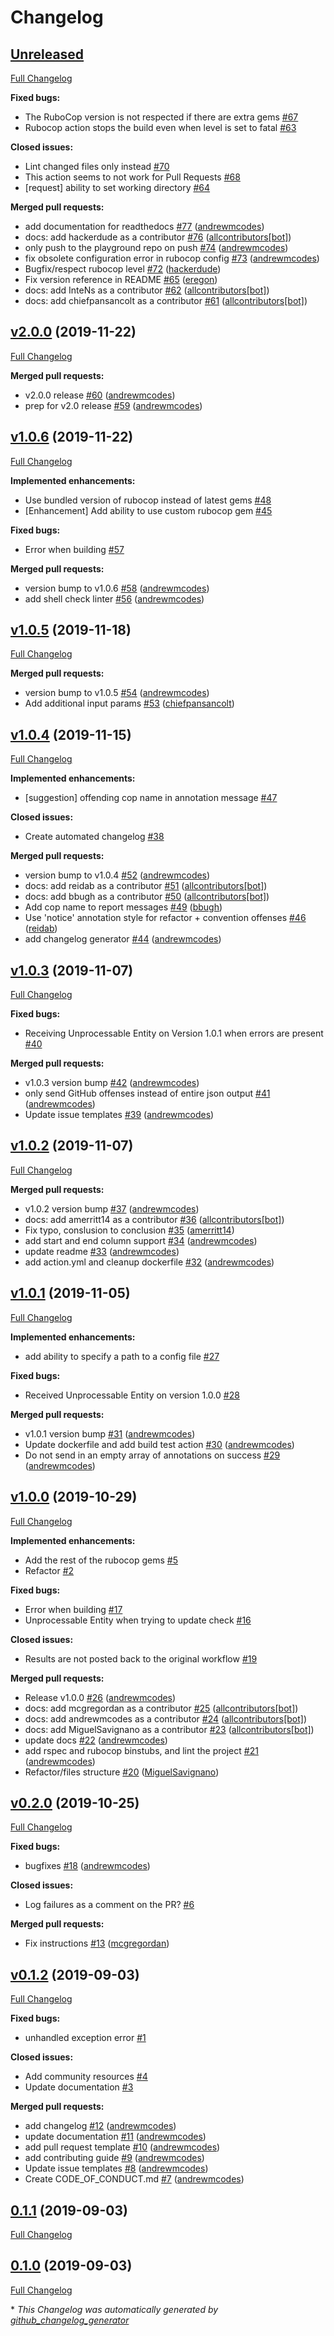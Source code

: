 # Changelog

## [Unreleased](https://github.com/andrewmcodes/rubocop-linter-action/tree/HEAD)

[Full Changelog](https://github.com/andrewmcodes/rubocop-linter-action/compare/v2.0.0...HEAD)

**Fixed bugs:**

- The RuboCop version is not respected if there are extra gems [\#67](https://github.com/andrewmcodes/rubocop-linter-action/issues/67)
- Rubocop action stops the build even when level is set to fatal [\#63](https://github.com/andrewmcodes/rubocop-linter-action/issues/63)

**Closed issues:**

- Lint changed files only instead [\#70](https://github.com/andrewmcodes/rubocop-linter-action/issues/70)
- This action seems to not work for Pull Requests [\#68](https://github.com/andrewmcodes/rubocop-linter-action/issues/68)
- \[request\] ability to set working directory [\#64](https://github.com/andrewmcodes/rubocop-linter-action/issues/64)

**Merged pull requests:**

- add documentation for readthedocs [\#77](https://github.com/andrewmcodes/rubocop-linter-action/pull/77) ([andrewmcodes](https://github.com/andrewmcodes))
- docs: add hackerdude as a contributor [\#76](https://github.com/andrewmcodes/rubocop-linter-action/pull/76) ([allcontributors[bot]](https://github.com/apps/allcontributors))
- only push to the playground repo on push [\#74](https://github.com/andrewmcodes/rubocop-linter-action/pull/74) ([andrewmcodes](https://github.com/andrewmcodes))
- fix obsolete configuration error in rubocop config [\#73](https://github.com/andrewmcodes/rubocop-linter-action/pull/73) ([andrewmcodes](https://github.com/andrewmcodes))
- Bugfix/respect rubocop level [\#72](https://github.com/andrewmcodes/rubocop-linter-action/pull/72) ([hackerdude](https://github.com/hackerdude))
- Fix version reference in README [\#65](https://github.com/andrewmcodes/rubocop-linter-action/pull/65) ([eregon](https://github.com/eregon))
- docs: add InteNs as a contributor [\#62](https://github.com/andrewmcodes/rubocop-linter-action/pull/62) ([allcontributors[bot]](https://github.com/apps/allcontributors))
- docs: add chiefpansancolt as a contributor [\#61](https://github.com/andrewmcodes/rubocop-linter-action/pull/61) ([allcontributors[bot]](https://github.com/apps/allcontributors))

## [v2.0.0](https://github.com/andrewmcodes/rubocop-linter-action/tree/v2.0.0) (2019-11-22)

[Full Changelog](https://github.com/andrewmcodes/rubocop-linter-action/compare/v1.0.6...v2.0.0)

**Merged pull requests:**

- v2.0.0 release [\#60](https://github.com/andrewmcodes/rubocop-linter-action/pull/60) ([andrewmcodes](https://github.com/andrewmcodes))
- prep for v2.0 release [\#59](https://github.com/andrewmcodes/rubocop-linter-action/pull/59) ([andrewmcodes](https://github.com/andrewmcodes))

## [v1.0.6](https://github.com/andrewmcodes/rubocop-linter-action/tree/v1.0.6) (2019-11-22)

[Full Changelog](https://github.com/andrewmcodes/rubocop-linter-action/compare/v1.0.5...v1.0.6)

**Implemented enhancements:**

- Use bundled version of rubocop instead of latest gems [\#48](https://github.com/andrewmcodes/rubocop-linter-action/issues/48)
- \[Enhancement\] Add ability to use custom rubocop gem [\#45](https://github.com/andrewmcodes/rubocop-linter-action/issues/45)

**Fixed bugs:**

- Error when building [\#57](https://github.com/andrewmcodes/rubocop-linter-action/issues/57)

**Merged pull requests:**

- version bump to v1.0.6 [\#58](https://github.com/andrewmcodes/rubocop-linter-action/pull/58) ([andrewmcodes](https://github.com/andrewmcodes))
- add shell check linter [\#56](https://github.com/andrewmcodes/rubocop-linter-action/pull/56) ([andrewmcodes](https://github.com/andrewmcodes))

## [v1.0.5](https://github.com/andrewmcodes/rubocop-linter-action/tree/v1.0.5) (2019-11-18)

[Full Changelog](https://github.com/andrewmcodes/rubocop-linter-action/compare/v1.0.4...v1.0.5)

**Merged pull requests:**

- version bump to v1.0.5 [\#54](https://github.com/andrewmcodes/rubocop-linter-action/pull/54) ([andrewmcodes](https://github.com/andrewmcodes))
- Add additional input params [\#53](https://github.com/andrewmcodes/rubocop-linter-action/pull/53) ([chiefpansancolt](https://github.com/chiefpansancolt))

## [v1.0.4](https://github.com/andrewmcodes/rubocop-linter-action/tree/v1.0.4) (2019-11-15)

[Full Changelog](https://github.com/andrewmcodes/rubocop-linter-action/compare/v1.0.3...v1.0.4)

**Implemented enhancements:**

- \[suggestion\] offending cop name in annotation message [\#47](https://github.com/andrewmcodes/rubocop-linter-action/issues/47)

**Closed issues:**

- Create automated changelog  [\#38](https://github.com/andrewmcodes/rubocop-linter-action/issues/38)

**Merged pull requests:**

- version bump to v1.0.4 [\#52](https://github.com/andrewmcodes/rubocop-linter-action/pull/52) ([andrewmcodes](https://github.com/andrewmcodes))
- docs: add reidab as a contributor [\#51](https://github.com/andrewmcodes/rubocop-linter-action/pull/51) ([allcontributors[bot]](https://github.com/apps/allcontributors))
- docs: add bbugh as a contributor [\#50](https://github.com/andrewmcodes/rubocop-linter-action/pull/50) ([allcontributors[bot]](https://github.com/apps/allcontributors))
- Add cop name to report messages [\#49](https://github.com/andrewmcodes/rubocop-linter-action/pull/49) ([bbugh](https://github.com/bbugh))
- Use 'notice' annotation style for refactor + convention offenses [\#46](https://github.com/andrewmcodes/rubocop-linter-action/pull/46) ([reidab](https://github.com/reidab))
- add changelog generator [\#44](https://github.com/andrewmcodes/rubocop-linter-action/pull/44) ([andrewmcodes](https://github.com/andrewmcodes))

## [v1.0.3](https://github.com/andrewmcodes/rubocop-linter-action/tree/v1.0.3) (2019-11-07)

[Full Changelog](https://github.com/andrewmcodes/rubocop-linter-action/compare/v1.0.2...v1.0.3)

**Fixed bugs:**

- Receiving Unprocessable Entity on Version 1.0.1 when errors are present [\#40](https://github.com/andrewmcodes/rubocop-linter-action/issues/40)

**Merged pull requests:**

- v1.0.3 version bump [\#42](https://github.com/andrewmcodes/rubocop-linter-action/pull/42) ([andrewmcodes](https://github.com/andrewmcodes))
- only send GitHub offenses instead of entire json output [\#41](https://github.com/andrewmcodes/rubocop-linter-action/pull/41) ([andrewmcodes](https://github.com/andrewmcodes))
- Update issue templates [\#39](https://github.com/andrewmcodes/rubocop-linter-action/pull/39) ([andrewmcodes](https://github.com/andrewmcodes))

## [v1.0.2](https://github.com/andrewmcodes/rubocop-linter-action/tree/v1.0.2) (2019-11-07)

[Full Changelog](https://github.com/andrewmcodes/rubocop-linter-action/compare/v1.0.1...v1.0.2)

**Merged pull requests:**

- v1.0.2 version bump [\#37](https://github.com/andrewmcodes/rubocop-linter-action/pull/37) ([andrewmcodes](https://github.com/andrewmcodes))
- docs: add amerritt14 as a contributor [\#36](https://github.com/andrewmcodes/rubocop-linter-action/pull/36) ([allcontributors[bot]](https://github.com/apps/allcontributors))
- Fix typo, conslusion to conclusion [\#35](https://github.com/andrewmcodes/rubocop-linter-action/pull/35) ([amerritt14](https://github.com/amerritt14))
- add start and end column support [\#34](https://github.com/andrewmcodes/rubocop-linter-action/pull/34) ([andrewmcodes](https://github.com/andrewmcodes))
- update readme [\#33](https://github.com/andrewmcodes/rubocop-linter-action/pull/33) ([andrewmcodes](https://github.com/andrewmcodes))
- add action.yml and cleanup dockerfile [\#32](https://github.com/andrewmcodes/rubocop-linter-action/pull/32) ([andrewmcodes](https://github.com/andrewmcodes))

## [v1.0.1](https://github.com/andrewmcodes/rubocop-linter-action/tree/v1.0.1) (2019-11-05)

[Full Changelog](https://github.com/andrewmcodes/rubocop-linter-action/compare/v1.0.0...v1.0.1)

**Implemented enhancements:**

- add ability to specify a path to a config file [\#27](https://github.com/andrewmcodes/rubocop-linter-action/issues/27)

**Fixed bugs:**

- Received Unprocessable Entity on version 1.0.0 [\#28](https://github.com/andrewmcodes/rubocop-linter-action/issues/28)

**Merged pull requests:**

- v1.0.1 version bump [\#31](https://github.com/andrewmcodes/rubocop-linter-action/pull/31) ([andrewmcodes](https://github.com/andrewmcodes))
- Update dockerfile and add build test action [\#30](https://github.com/andrewmcodes/rubocop-linter-action/pull/30) ([andrewmcodes](https://github.com/andrewmcodes))
- Do not send in an empty array of annotations on success [\#29](https://github.com/andrewmcodes/rubocop-linter-action/pull/29) ([andrewmcodes](https://github.com/andrewmcodes))

## [v1.0.0](https://github.com/andrewmcodes/rubocop-linter-action/tree/v1.0.0) (2019-10-29)

[Full Changelog](https://github.com/andrewmcodes/rubocop-linter-action/compare/v0.2.0...v1.0.0)

**Implemented enhancements:**

- Add the rest of the rubocop gems  [\#5](https://github.com/andrewmcodes/rubocop-linter-action/issues/5)
- Refactor  [\#2](https://github.com/andrewmcodes/rubocop-linter-action/issues/2)

**Fixed bugs:**

- Error when building [\#17](https://github.com/andrewmcodes/rubocop-linter-action/issues/17)
- Unprocessable Entity when trying to update check  [\#16](https://github.com/andrewmcodes/rubocop-linter-action/issues/16)

**Closed issues:**

- Results are not posted back to the original workflow [\#19](https://github.com/andrewmcodes/rubocop-linter-action/issues/19)

**Merged pull requests:**

- Release v1.0.0 [\#26](https://github.com/andrewmcodes/rubocop-linter-action/pull/26) ([andrewmcodes](https://github.com/andrewmcodes))
- docs: add mcgregordan as a contributor [\#25](https://github.com/andrewmcodes/rubocop-linter-action/pull/25) ([allcontributors[bot]](https://github.com/apps/allcontributors))
- docs: add andrewmcodes as a contributor [\#24](https://github.com/andrewmcodes/rubocop-linter-action/pull/24) ([allcontributors[bot]](https://github.com/apps/allcontributors))
- docs: add MiguelSavignano as a contributor [\#23](https://github.com/andrewmcodes/rubocop-linter-action/pull/23) ([allcontributors[bot]](https://github.com/apps/allcontributors))
- update docs [\#22](https://github.com/andrewmcodes/rubocop-linter-action/pull/22) ([andrewmcodes](https://github.com/andrewmcodes))
- add rspec and rubocop binstubs, and lint the project [\#21](https://github.com/andrewmcodes/rubocop-linter-action/pull/21) ([andrewmcodes](https://github.com/andrewmcodes))
- Refactor/files structure [\#20](https://github.com/andrewmcodes/rubocop-linter-action/pull/20) ([MiguelSavignano](https://github.com/MiguelSavignano))

## [v0.2.0](https://github.com/andrewmcodes/rubocop-linter-action/tree/v0.2.0) (2019-10-25)

[Full Changelog](https://github.com/andrewmcodes/rubocop-linter-action/compare/v0.1.2...v0.2.0)

**Fixed bugs:**

- bugfixes [\#18](https://github.com/andrewmcodes/rubocop-linter-action/pull/18) ([andrewmcodes](https://github.com/andrewmcodes))

**Closed issues:**

- Log failures as a comment on the PR? [\#6](https://github.com/andrewmcodes/rubocop-linter-action/issues/6)

**Merged pull requests:**

- Fix instructions [\#13](https://github.com/andrewmcodes/rubocop-linter-action/pull/13) ([mcgregordan](https://github.com/mcgregordan))

## [v0.1.2](https://github.com/andrewmcodes/rubocop-linter-action/tree/v0.1.2) (2019-09-03)

[Full Changelog](https://github.com/andrewmcodes/rubocop-linter-action/compare/0.1.1...v0.1.2)

**Fixed bugs:**

- unhandled exception error [\#1](https://github.com/andrewmcodes/rubocop-linter-action/issues/1)

**Closed issues:**

- Add community resources  [\#4](https://github.com/andrewmcodes/rubocop-linter-action/issues/4)
- Update documentation [\#3](https://github.com/andrewmcodes/rubocop-linter-action/issues/3)

**Merged pull requests:**

- add changelog [\#12](https://github.com/andrewmcodes/rubocop-linter-action/pull/12) ([andrewmcodes](https://github.com/andrewmcodes))
- update documentation [\#11](https://github.com/andrewmcodes/rubocop-linter-action/pull/11) ([andrewmcodes](https://github.com/andrewmcodes))
- add pull request template [\#10](https://github.com/andrewmcodes/rubocop-linter-action/pull/10) ([andrewmcodes](https://github.com/andrewmcodes))
- add contributing guide [\#9](https://github.com/andrewmcodes/rubocop-linter-action/pull/9) ([andrewmcodes](https://github.com/andrewmcodes))
- Update issue templates [\#8](https://github.com/andrewmcodes/rubocop-linter-action/pull/8) ([andrewmcodes](https://github.com/andrewmcodes))
- Create CODE\_OF\_CONDUCT.md [\#7](https://github.com/andrewmcodes/rubocop-linter-action/pull/7) ([andrewmcodes](https://github.com/andrewmcodes))

## [0.1.1](https://github.com/andrewmcodes/rubocop-linter-action/tree/0.1.1) (2019-09-03)

[Full Changelog](https://github.com/andrewmcodes/rubocop-linter-action/compare/0.1.0...0.1.1)

## [0.1.0](https://github.com/andrewmcodes/rubocop-linter-action/tree/0.1.0) (2019-09-03)

[Full Changelog](https://github.com/andrewmcodes/rubocop-linter-action/compare/f412d3cc8311a4e94bf648b6b2f0d2f48678e143...0.1.0)



\* *This Changelog was automatically generated by [github_changelog_generator](https://github.com/github-changelog-generator/github-changelog-generator)*

